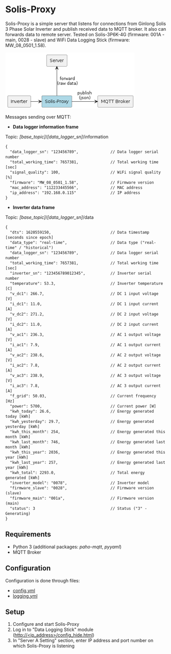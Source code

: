 # Solis-Proxy

Solis-Proxy is a simple server that listens for connections from Ginlong Solis 3 Phase Solar Inverter and publish received data to MQTT broker. It also can forwards data to remote server. Tested on Solis-3P6K-4G (firmware: 001A - main, 0028 - slave) and WiFi Data Logging Stick (firmware: MW_08_0501_1.58).

![solis-proxy](./docs/solisproxy.png)

Messages sending over MQTT:

- **Data logger information frame**

Topic: _[base_topic]_/_[data_logger_sn]_/information

```
{
  "data_logger_sn": "123456789",              // Data logger serial number
  "total_working_time": 7657381,              // Total working time [sec]
  "signal_quality": 100,                      // WiFi signal quality [%]
  "firmware": "MW_08_0501_1.58",              // Firmware version
  "mac_address": "112233445566",              // MAC address
  "ip_address": "192.168.0.115"               // IP address
}
```

- **Inverter data frame**

Topic: _[base_topic]_/_[data_logger_sn]_/data

```
{
  "dts": 1620559150,                          // Data timestamp [seconds since epoch]
  "data_type": "real-time",                   // Data type ("real-time" / "historical")
  "data_logger_sn": "123456789",              // Data logger serial number
  "total_working_time": 7657381,              // Total working time [sec]
  "inverter_sn": "123456789012345",           // Inverter serial number
  "temperature": 53.3,                        // Inverter temperature [C]
  "v_dc1": 266.7,                             // DC 1 input voltage [V]
  "i_dc1": 11.0,                              // DC 1 input current [A]
  "v_dc2": 271.2,                             // DC 2 input voltage [V]
  "i_dc2": 11.0,                              // DC 2 input current [A]
  "v_ac1": 236.3,                             // AC 1 output voltage [V]
  "i_ac1": 7.9,                               // AC 1 output current [A]
  "v_ac2": 238.6,                             // AC 2 output voltage [V]
  "i_ac2": 7.8,                               // AC 2 output current [A]
  "v_ac3": 238.9,                             // AC 3 output voltage [V]
  "i_ac3": 7.8,                               // AC 3 output current [A]
  "f_grid": 50.03,                            // Current frequency [Hz]
  "power": 5700,                              // Current power [W]
  "kwh_today": 26.6,                          // Energy generated today [kWh]
  "kwh_yesterday": 29.7,                      // Energy generated yesterday [kWh]
  "kwh_this_month": 254,                      // Energy generated this month [kWh]
  "kwh_last_month": 746,                      // Energy generated last month [kWh]
  "kwh_this_year": 2036,                      // Energy generated this year [kWh]
  "kwh_last_year": 257,                       // Energy generated last year [kWh]
  "kwh_total": 2293.0,                        // Total energy generated [kWh]
  "inverter_model": "0078",                   // Inverter model
  "firmware_slave": "0028",                   // Firmware version (slave)
  "firmware_main": "001a",                    // Firmware version (main)
  "status": 3                                 // Status ("3" - Generating)
}
```

## Requirements

- Python 3 (additional packages: _paho-mqtt_, _pyyaml_)
- MQTT Broker

## Configuration

Configuration is done through files:
- [config.yml](config/config.yml)
- [logging.yml](config/logging.yml)

## Setup

1. Configure and start Solis-Proxy
2. Log in to "Data Logging Stick" module ([http://<ip_address>/config_hide.html](http://<ip_address>/config_hide.html))
3. In "Server A Setting" section, enter IP address and port number on which Solis-Proxy is listening
